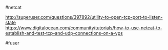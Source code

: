 #netcat

http://superuser.com/questions/397892/utility-to-open-tcp-port-to-listen-state  
https://www.digitalocean.com/community/tutorials/how-to-use-netcat-to-establish-and-test-tcp-and-udp-connections-on-a-vps  

#fuser

